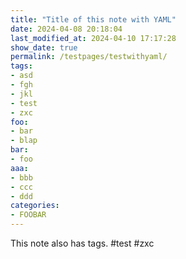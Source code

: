 ```yaml
---
title: "Title of this note with YAML"
date: 2024-04-08 20:18:04
last_modified_at: 2024-04-10 17:17:28
show_date: true
permalink: /testpages/testwithyaml/
tags:
- asd
- fgh
- jkl
- test
- zxc
foo:
- bar
- blap
bar:
- foo
aaa:
- bbb
- ccc
- ddd
categories:
- FOOBAR
---
```

This note also has tags.
#test #zxc